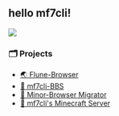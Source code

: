 <!-- ## Stats
![github-chart](https://github-chart.vercel.app/api?user=Mf-3d)

![mf7cli's github stats](https://github-readme-stats.vercel.app/api?username=Mf-3d&hide=issues)



[😟😟.tk](https://xn--928ha.tk/) -->
## hello mf7cli!
![](https://user-images.githubusercontent.com/84224913/174292244-fccbc2e8-cefd-43f8-8dfa-cd91cda480fd.png)

### 🗂️ Projects
- [🌏 Flune-Browser](https://github.com/mf-3d/flune-browser)
- [💭 mf7cli-BBS](https://github.com/mf-3d/mf7cli-bbs)
- [🛫 Minor-Browser Migrator](https://github.com/mf-3d/minor-browser-migrator)
- [🧱 mf7cli's Minecraft Server](#)

